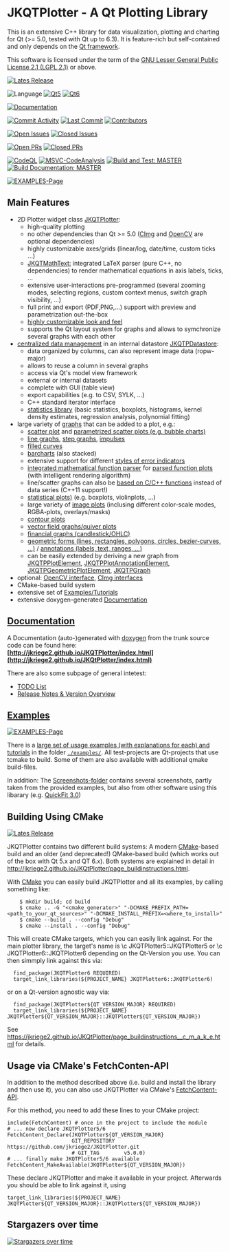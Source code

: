 # JKQTPlotter - A Qt Plotting Library
This is an extensive C++ library for data visualization, plotting and charting for Qt (>= 5.0, tested with Qt up to 6.3). It is feature-rich but self-contained and only depends on the [Qt framework](https://qt.io).

This software is licensed under the term of the [GNU Lesser General Public License 2.1 
(LGPL 2.1)](./LICENSE) or above. 

[![Lates Release](https://img.shields.io/github/v/release/jkriege2/JKQtPlotter)](https://github.com/jkriege2/JKQtPlotter/releases)

![Language](https://img.shields.io/github/languages/top/jkriege2/JKQtPlotter)
[![Qt5](https://img.shields.io/badge/Qt-5-brightgreen)](https://doc.qt.io/qt-5/)
[![Qt6](https://img.shields.io/badge/Qt-6-brightgreen)](https://doc.qt.io/qt-6/)

[![Documentation](https://img.shields.io/badge/documentation-online-blue)](http://jkriege2.github.io/JKQtPlotter/index.html)

[![Commit Activity](https://img.shields.io/github/commit-activity/m/jkriege2/JKQtPlotter)](https://github.com/jkriege2/JKQtPlotter/pulse)
[![Last Commit](https://img.shields.io/github/last-commit/jkriege2/JKQtPlotter)](https://github.com/jkriege2/JKQtPlotter/pulse)
[![Contributors](https://img.shields.io/github/contributors/jkriege2/JKQtPlotter)](https://github.com/jkriege2/JKQtPlotter/graphs/contributors)

[![Open Issues](https://img.shields.io/github/issues/jkriege2/JKQtPlotter)](https://github.com/jkriege2/JKQtPlotter/issues)
[![Closed Issues](https://img.shields.io/github/issues-closed/jkriege2/JKQtPlotter)](https://github.com/jkriege2/JKQtPlotter/issues?q=is%3Aissue+is%3Aclosed)

[![Open PRs](https://img.shields.io/github/issues-pr/jkriege2/JKQtPlotter)](https://github.com/jkriege2/JKQtPlotter/pulls)
[![Closed PRs](https://img.shields.io/github/issues-pr-closed/jkriege2/JKQtPlotter)](https://github.com/jkriege2/JKQtPlotter/pulls?q=is%3Apr+is%3Aclosed)

[![CodeQL](https://github.com/jkriege2/JKQtPlotter/actions/workflows/codeql-analysis.yml/badge.svg)](https://github.com/jkriege2/JKQtPlotter/actions/workflows/codeql-analysis.yml)
[![MSVC-CodeAnalysis](https://github.com/jkriege2/JKQtPlotter/actions/workflows/msvc-codeanalysis.yml/badge.svg)](https://github.com/jkriege2/JKQtPlotter/actions/workflows/msvc-codeanalysis.yml)
[![Build and Test: MASTER](https://github.com/jkriege2/JKQtPlotter/actions/workflows/build-and-test.yml/badge.svg?branch=master)](https://github.com/jkriege2/JKQtPlotter/actions/workflows/build-and-test.yml)
[![Build Documentation: MASTER](https://github.com/jkriege2/JKQtPlotter/actions/workflows/doxygen_build_deploy.yml/badge.svg?branch=master)](https://github.com/jkriege2/JKQtPlotter/actions/workflows/doxygen_build_deploy.yml)

[![EXAMPLES-Page](./doc/images/socialmediabanner.png)](http://jkriege2.github.io/JKQtPlotter/index.html)

## Main Features
- 2D Plotter widget class [JKQTPlotter](http://jkriege2.github.io/JKQtPlotter/group__jkqtplotter.html):
  - high-quality plotting
  - no other dependencies than Qt >= 5.0 ([CImg](https://cimg.eu/) and [OpenCV](https://opencv.org/) are optional dependencies)
  - highly customizable axes/grids (linear/log, date/time, custom ticks ...)
  - [JKQTMathText:](http://jkriege2.github.io/JKQtPlotter/group__jkqtmathtext.html) integrated LaTeX parser (pure C++, no dependencies) to render mathematical equations in axis labels, ticks, ...
  - extensive user-interactions pre-programmed (several zooming modes, selecting regions, custom context menus, switch graph visibility, ...)
  - full print and export (PDF,PNG,...) support with preview and parametrization out-the-box
  - [highly customizable look and feel](http://jkriege2.github.io/JKQtPlotter/group__jkqtpplotter__styling.html)
  - supports the Qt layout system for graphs and allows to symchronize several graphs with each other
- [centralized data management](http://jkriege2.github.io/JKQtPlotter/group__jkqtpdatastorage.html) in an internal datastore [JKQTPDatastore](http://jkriege2.github.io/JKQtPlotter/class_j_k_q_t_p_datastore.html):
  - data organized by columns, can also represent image data (ropw-major)
  - allows to reuse a column in several graphs
  - access via Qt's model view framework
  - external or internal datasets
  - complete with GUI (table view)
  - export capabilities (e.g. to CSV, SYLK, ...)
  - C++ standard iterator interface
  - [statistics library](https://jkriege2.github.io/JKQtPlotter/group__jkqtptools__math__statistics.html) (basic statistics, boxplots, histograms, kernel density estimates, regression analysis, polynomial fitting)
- large variety of [graphs](https://jkriege2.github.io/JKQtPlotter/group__jkqtplotter__concretegraphs.html) that can be added to a plot, e.g.:
  - [scatter plot](https://jkriege2.github.io/JKQtPlotter/group__jkqtplotter__linesymbolgraphs__scatter.html) and [parametrized scatter plots (e.g. bubble charts)](http://jkriege2.github.io/JKQtPlotter/group__jkqtplotter__linesymbolgraphs__param.html) 
  - [line graphs](https://jkriege2.github.io/JKQtPlotter/group__jkqtplotter__linesymbolgraphs__line.html), [step graphs](http://jkriege2.github.io/JKQtPlotter/class_j_k_q_t_p_special_line_horizontal_graph.html), [impulses](https://jkriege2.github.io/JKQtPlotter/group__jkqtplotter__sticks.html)
  - [filled curves](http://jkriege2.github.io/JKQtPlotter/group__jkqtplotter__filledgraphs.html)
  - [barcharts](https://jkriege2.github.io/JKQtPlotter/group__jkqtplotter__barcharts.html) (also stacked)
  - extensive support for different [styles of error indicators](http://jkriege2.github.io/JKQtPlotter/group__jkqtplotter__basegraphserrors.html)
  - [integrated mathematical function parser](http://jkriege2.github.io/JKQtPlotter/group__jkqtptools__math__parser.html) for [parsed function plots](https://jkriege2.github.io/JKQtPlotter/class_j_k_q_t_p_x_parsed_function_line_graph.html) (with intelligent rendering algorithm)
  - line/scatter graphs can also be [based on C/C++ functions](http://jkriege2.github.io/JKQtPlotter/group__jkqtplotter__functiongraphs.html) instead of data series (C++11 support!)
  - [statistical plots)](http://jkriege2.github.io/JKQtPlotter/group__jkqtplotter__statgraphs.html) (e.g. boxplots, violinplots, ...)
  - large variety of [image plots](http://jkriege2.github.io/JKQtPlotter/group__jkqtplotter__imagelots.html) (inclusing different color-scale modes, RGBA-plots, overlays/masks)
  - [contour plots](https://jkriege2.github.io/JKQtPlotter/group__jkqtplotter__imagelots__contour.html)
  - [vector field graphs/quiver plots](https://jkriege2.github.io/JKQtPlotter/group__jkqtplotter__vectorfieldgraphs.html)
  - [financial graphs (candlestick/OHLC)](https://jkriege2.github.io/JKQtPlotter/group__jkqtplotter__financialgraphs.html)
  - [geometric forms (lines, rectangles, polygons, circles, bezier-curves, ...)](http://jkriege2.github.io/JKQtPlotter/group__jkqtplotter__geoplots.html) / [annotations (labels, text, ranges, ...)](http://jkriege2.github.io/JKQtPlotter/group__jkqtplotter__annotations.html)
  - can be easily extended by deriving a new graph from [JKQTPPlotElement](http://jkriege2.github.io/JKQtPlotter/class_j_k_q_t_p_plot_element.html), [JKQTPPlotAnnotationElement](http://jkriege2.github.io/JKQtPlotter/class_j_k_q_t_p_plot_annotation_element.html), [JKQTPGeometricPlotElement](http://jkriege2.github.io/JKQtPlotter/class_j_k_q_t_p_geometric_plot_element.html), [JKQTPGraph](http://jkriege2.github.io/JKQtPlotter/class_j_k_q_t_p_graph.html)
- optional: [OpenCV interface](http://jkriege2.github.io/JKQtPlotter/group__jkqtpinterfaceopencv.html), [CImg interfaces](http://jkriege2.github.io/JKQtPlotter/group__jkqtpinterfacecimg.html)
- CMake-based build system
- extensive set of [Examples/Tutorials](https://jkriege2.github.io/JKQtPlotter/example_tutorial_projects.html)
- extensive doxygen-generated [Documentation](http://jkriege2.github.io/JKQtPlotter/index.html)

## [Documentation](http://jkriege2.github.io/JKQtPlotter/index.html)
A Documentation (auto-)generated with [doxygen](http://www.doxygen.nl/) from the trunk source code can be found here: 
**[http://jkriege2.github.io/JKQTPlotter/index.html](http://jkriege2.github.io/JKQtPlotter/index.html)**

There are also some subpage of general intetest:
- [TODO List](http://jkriege2.github.io/JKQtPlotter/page_todo.html)
- [Release Notes & Version Overview](http://jkriege2.github.io/JKQtPlotter/page_whatsnew.html)

## [Examples](https://jkriege2.github.io/JKQtPlotter/example_tutorial_projects.html)

[![EXAMPLES-Page](./screenshots/examplesbanner.png)](https://jkriege2.github.io/JKQtPlotter/example_tutorial_projects.html)

There is a [large set of usage examples (with explanations for each) and tutorials](https://jkriege2.github.io/JKQtPlotter/example_tutorial_projects.html) in the folder [`./examples/`](./examples).
All test-projects are Qt-projects that use tcmake to build. Some of them are also available with additional qmake build-files.

In addition: The [Screenshots-folder](./screenshots/) contains several screenshots, partly taken from the provided examples, but also from other software using this libarary (e.g. [QuickFit 3.0](https://github.com/jkriege2/QuickFit3))

## Building Using CMake

[![Lates Release](https://img.shields.io/github/v/release/jkriege2/JKQtPlotter)](https://github.com/jkriege2/JKQtPlotter/releases)

JKQTPlotter contains two different build systems: A modern [CMake](https://cmake.org/)-based build and an older (and deprecated!) QMake-based build (which works out of the box with Qt 5.x and QT 6.x). Both systems are explained in detail in http://jkriege2.github.io/JKQtPlotter/page_buildinstructions.html.


With [CMake](https://cmake.org/) you can easily build JKQTPlotter and all its examples, by calling something like:
```
    $ mkdir build; cd build
    $ cmake .. -G "<cmake_generator>" "-DCMAKE_PREFIX_PATH=<path_to_your_qt_sources>" "-DCMAKE_INSTALL_PREFIX=<where_to_install>"
    $ cmake --build . --config "Debug"
    $ cmake --install . --config "Debug"
```

This will create CMake targets, which you can easily link against. For the main plotter library, the target's name is \c JKQTPlotter5::JKQTPlotter5 or  \c JKQTPlotter6::JKQTPlotter6 depending on the Qt-Version you use. You can then simmply link against this via:
```
  find_package(JKQTPlotter6 REQUIRED)
  target_link_libraries(${PROJECT_NAME} JKQTPlotter6::JKQTPlotter6)
```
or on a Qt-version agnostic way via:
```
  find_package(JKQTPlotter${QT_VERSION_MAJOR} REQUIRED)
  target_link_libraries(${PROJECT_NAME} JKQTPlotter${QT_VERSION_MAJOR}::JKQTPlotter${QT_VERSION_MAJOR})
```
See https://jkriege2.github.io/JKQtPlotter/page_buildinstructions__c_m_a_k_e.html for details.

## Usage via CMake's FetchConten-API

In addition to the method described above (i.e. build and install the library and then use it), you can also use JKQTPlotter via CMake's [FetchContent-API](https://cmake.org/cmake/help/latest/module/FetchContent.html). 

For this method, you need to add these lines to your CMake project:
```
include(FetchContent) # once in the project to include the module
# ... now declare JKQTPlotter5/6
FetchContent_Declare(JKQTPlotter${QT_VERSION_MAJOR}
                     GIT_REPOSITORY https://github.com/jkriege2/JKQtPlotter.git
                     # GIT_TAG        v5.0.0)
# ... finally make JKQTPlotter5/6 available
FetchContent_MakeAvailable(JKQTPlotter${QT_VERSION_MAJOR})
```

These declare JKQTPlotter and make it available in your project. Afterwards you should be able to link against it, using
```
target_link_libraries(${PROJECT_NAME} JKQTPlotter${QT_VERSION_MAJOR}::JKQTPlotter${QT_VERSION_MAJOR})
```


## Stargazers over time

[![Stargazers over time](https://starchart.cc/jkriege2/JKQtPlotter.svg)](https://starchart.cc/jkriege2/JKQtPlotter)

